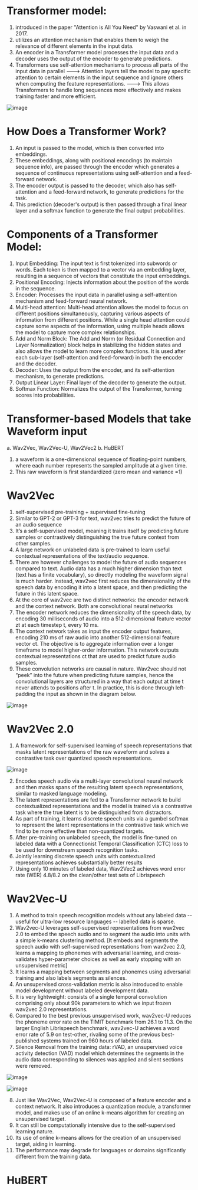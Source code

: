 # Transformer model:
1. introduced in the paper "Attention is All You Need" by Vaswani et al. in 2017. 
2. utilizes an attention mechanism that enables them to weigh the relevance of different elements in the input data.
3. An encoder in a Transformer model processes the input data and a decoder uses the output of the encoder to generate predictions.
4. Transformers use self-attention mechanisms to process all parts of the input data in parallel ---> Attention layers tell the model to pay specific attention to certain elements in the input sequence and ignore others when computing the feature representations. ---> This allows Transformers to handle long sequences more effectively and makes training faster and more efficient.


![image](https://github.com/DrishtiShrrrma/huggingface-audio-course/assets/129742046/5635a40e-3992-4fec-9189-17d94d5c7ab5)


# How Does a Transformer Work?
1. An input is passed to the model, which is then converted into embeddings.
2. These embeddings, along with positional encodings (to maintain sequence info), are passed through the encoder which generates a sequence of continuous representations using self-attention and a feed-forward network.
3. The encoder output is passed to the decoder, which also has self-attention and a feed-forward network, to generate predictions for the task.
4. This prediction (decoder's output) is then passed through a final linear layer and a softmax function to generate the final output probabilities.

# Components of a Transformer Model:
1. Input Embedding: The input text is first tokenized into subwords or words. Each token is then mapped to a vector via an embedding layer, resulting in a sequence of vectors that constitute the input embeddings.
2. Positional Encoding: Injects information about the position of the words in the sequence.
3. Encoder: Processes the input data in parallel using a self-attention mechanism and feed-forward neural network.
4. Multi-head attention: Multi-head attention allows the model to focus on different positions simultaneously, capturing various aspects of information from different positions. While a single head attention could capture some aspects of the information, using multiple heads allows the model to capture more complex relationships.
5. Add and Norm Block: The Add and Norm (or Residual Connection and Layer Normalization) block helps in stabilizing the hidden states and also allows the model to learn more complex functions. It is used after each sub-layer (self-attention and feed-forward) in both the encoder and the decoder.
6. Decoder: Uses the output from the encoder, and its self-attention mechanism, to generate predictions.
7. Output Linear Layer: Final layer of the decoder to generate the output.
8. Softmax Function: Normalizes the output of the Transformer, turning scores into probabilities.

# Transformer-based Models that take Waveform input

a. Wav2Vec, Wav2Vec-U, Wav2Vec2
b. HuBERT

1. a waveform is a one-dimensional sequence of floating-point numbers, where each number represents the sampled amplitude at a given time.
2. This raw waveform is first standardized (zero mean and variance =1)

# Wav2Vec

1. self-supervised pre-training + supervised fine-tuning
2. Similar to GPT-2 or GPT-3 for text, wav2vec tries to predict the future of an audio sequence
3. It’s a self-supervised model, meaning it trains itself by predicting future samples or contrastively distinguishing the true future context from other samples.
4. A large network on unlabeled data is pre-trained to learn useful contextual representations of the text/audio sequence.
5. There are however challenges to model the future of audio sequences compared to text. Audio data has a much higher dimension than text (text has a finite vocabulary), so directly modeling the waveform signal is much harder. Instead, wav2vec first reduces the dimensionality of the speech data by encoding it into a latent space, and then predicting the future in this latent space.
6. At the core of wav2vec are two distinct networks: the encoder network and the context network. Both are convolutional neural networks
7. The encoder network reduces the dimensionality of the speech data, by encoding 30 milliseconds of audio into a 512-dimensional feature vector zt at each timestep t, every 10 ms.
8. The context network takes as input the encoder output features, encoding 210 ms of raw audio into another 512-dimensional feature vector ct. The objective is to aggregate information over a longer timeframe to model higher-order information. This network outputs contextual representations ct that are used to predict future audio samples.
9. These convolution networks are causal in nature. Wav2vec should not “peek” into the future when predicting future samples, hence the convolutional layers are structured in a way that each output at time t never attends to positions after t. In practice, this is done through left-padding the input as shown in the diagram below.

![image](https://github.com/DrishtiShrrrma/huggingface-audio-course/assets/129742046/48d6aa39-cd35-4f4a-bfb9-597f33e47b8f)

# Wav2Vec 2.0

1. A framework for self-supervised learning of speech representations that masks latent representations of the raw waveform and solves a contrastive task over quantized speech representations.

![image](https://github.com/DrishtiShrrrma/huggingface-audio-course/assets/129742046/29bc1506-5fd0-44ae-87fc-9c3164c564d3)

2. Encodes speech audio via a multi-layer convolutional neural network and then masks spans of the resulting latent speech representations, similar to masked language
modeling.
3. The latent representations are fed to a Transformer network to build contextualized representations and the model is trained via a contrastive task where the true latent is to be distinguished from distractors.
4. As part of training, it learns discrete speech units via a gumbel softmax to represent the latent representations in the contrastive task which we find to be more effective than non-quantized targets.
5. After pre-training on unlabeled speech, the model is fine-tuned on labeled data with a Connectionist Temporal Classification (CTC) loss to be used for downstream speech recognition tasks.
6. Jointly learning discrete speech units with contextualized representations achieves substantially better results
7. Using only 10 minutes of labeled data, Wav2Vec2 achieves word error rate (WER) 4.8/8.2 on the clean/other test sets of Librispeech


# Wav2Vec-U

1. A method to train speech recognition models without any labeled data -- useful for ultra-low resource languages -- labelled data is sparse.
2. Wav2vec-U leverages self-supervised representations from wav2vec 2.0 to embed the speech audio and to segment the audio into units with a simple k-means clustering method. [It embeds and segments the speech audio with self-supervised representations from wav2vec 2.0, learns a mapping to phonemes with adversarial learning, and cross-validates hyper-parameter choices as well as early stopping with an unsupervised metric]
3. It learns a mapping between segments and phonemes using adversarial training and also labels segments as silences.
5. An unsupervised cross-validation metric is also introduced to enable model development without labeled development data.
6. It is very lightweight: consists of a single temporal convolution comprising only about 90k parameters to which we input frozen wav2vec 2.0 representations.
7. Compared to the best previous unsupervised work, wav2vec-U reduces the phoneme error rate on the TIMIT benchmark from 26.1 to 11.3. On the larger English Librispeech benchmark, wav2vec-U achieves a word error rate of 5.9 on test-other, rivaling some of the previous best-published systems trained on 960 hours of labeled data.
8. Silence Removal from the training data: rVAD, an unsupervised voice activity detection (VAD) model which determines the segments in the audio data corresponding to silences was applied and silent sections were removed.


![image](https://github.com/DrishtiShrrrma/huggingface-audio-course/assets/129742046/7f132d8a-5bdb-44eb-b0f6-c9f9ee02d433)

![image](https://github.com/DrishtiShrrrma/huggingface-audio-course/assets/129742046/51fda51b-18c4-45a1-9cd6-f07fc73062c0)

8. Just like Wav2Vec, Wav2Vec-U is composed of a feature encoder and a context network. It also introduces a quantization module, a transformer model, and makes use of an online k-means algorithm for creating an unsupervised target.
9. It can still be computationally intensive due to the self-supervised learning nature.
10. Its use of online k-means allows for the creation of an unsupervised target, aiding in learning.
11. The performance may degrade for languages or domains significantly different from the training data.



# HuBERT


